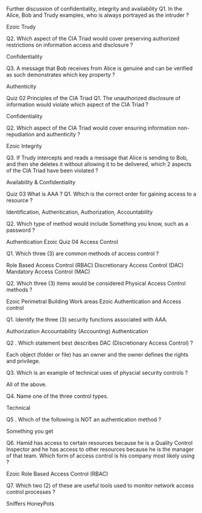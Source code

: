 Further discussion of confidentiality, integrity and availability
Q1. In the Alice, Bob and Trudy examples, who is always portrayed as the intruder ?


Ezoic
Trudy

Q2. Which aspect of the CIA Triad would cover preserving authorized restrictions on information access and disclosure ?

Confidentiality

Q3. A message that Bob receives from Alice is genuine and can be verified as such demonstrates which key property ?

Authenticity

Quiz 02 Principles of the CIA Triad
Q1. The unauthorized disclosure of information would violate which aspect of the CIA Triad ?

Confidentiality

Q2. Which aspect of the CIA Triad would cover ensuring information non-repudiation and authenticity ?


Ezoic
Integrity

Q3. If Trudy intercepts and reads a message that Alice is sending to Bob, and then she deletes it without allowing it to be delivered, which 2 aspects of the CIA Triad have been violated ?

Availability & Confidentiality

Quiz 03 What is AAA ?
Q1. Which is the correct order for gaining access to a resource ?

Identification, Authentication, Authorization, Accountability

Q2. Which type of method would include Something you know, such as a password ?

Authentication
Ezoic
Quiz 04 Access Control

Q1. Which three (3) are common methods of access control ?

Role Based Access Control (RBAC)
Discretionary Access Control (DAC)
Mandatory Access Control (MAC)

Q2. Which three (3) items would be considered Physical Access Control methods ?

Ezoic
Perimetral
Building
Work areas
Ezoic
Authentication and Access control

Q1. Identify the three (3) security functions associated with AAA.

Authorization
Accountability (Accounting)
Authentication

Q2 . Which statement best describes DAC (Discretionary Access Control) ?

Each object (folder or file) has an owner and the owner defines the rights and privilege.

Q3. Which is an example of technical uses of physcial security controls ?

All of the above.

Q4. Name one of the three control types.

Technical

Q5 . Which of the following is NOT an authentication method ?

Something you get

Q6. Hamid has access to certain resources because he is a Quality Control Inspector and he has access to other resources because he is the manager of that team. Which form of access control is his company most likely using ?


Ezoic
Role Based Access Control (RBAC)

Q7. Which two (2) of these are useful tools used to monitor network access control processes ?

Sniffers
HoneyPots

